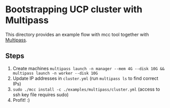 # Bootstrapping UCP cluster with Multipass

This directory provides an example flow with mcc tool together with [Multipass](http://multipass.run/).

## Steps

1. Create machines `multipass launch -n manager --mem 4G --disk 10G && multipass launch -n worker --disk 10G`
2. Update IP addresses in `cluster.yml` (run `multipass ls` to find correct IPs)
3. `sudo ./mcc install -c ./examples/multipass/cluster.yml` (access to ssh key file requires sudo)
4. Profit! :)
